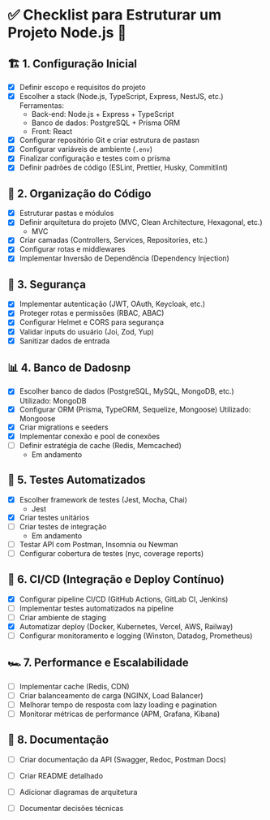 # ✅ Checklist para Estruturar um Projeto Node.js 🚀

## 🏗️ 1. Configuração Inicial
- [x] Definir escopo e requisitos do projeto
- [x] Escolher a stack (Node.js, TypeScript, Express, NestJS, etc.)
    Ferramentas: 
    - Back-end: Node.js + Express + TypeScript
    - Banco de dados: PostgreSQL + Prisma ORM
    - Front: React
- [x] Configurar repositório Git e criar estrutura de pastasn
- [x] Configurar variáveis de ambiente (`.env`)
- [x]  Finalizar configuração e testes com o prisma 
- [x] Definir padrões de código (ESLint, Prettier, Husky, Commitlint)

## 📂 2. Organização do Código
- [x] Estruturar pastas e módulos
- [x] Definir arquitetura do projeto (MVC, Clean Architecture, Hexagonal, etc.)
    - MVC
- [x] Criar camadas (Controllers, Services, Repositories, etc.)
- [x] Configurar rotas e middlewares
- [x] Implementar Inversão de Dependência (Dependency Injection)

## 🔐 3. Segurança
- [X] Implementar autenticação (JWT, OAuth, Keycloak, etc.)
- [X] Proteger rotas e permissões (RBAC, ABAC)
- [X] Configurar Helmet e CORS para segurança
- [X] Validar inputs do usuário (Joi, Zod, Yup)
- [X] Sanitizar dados de entrada

## 📊 4. Banco de Dadosnp
- [x] Escolher banco de dados (PostgreSQL, MySQL, MongoDB, etc.) 
    Utilizado: MongoDB
- [x] Configurar ORM (Prisma, TypeORM, Sequelize, Mongoose)
    Utilizado: Mongoose
- [x] Criar migrations e seeders
- [x] Implementar conexão e pool de conexões
- [ ] Definir estratégia de cache (Redis, Memcached)
    - Em andamento

## 🧪 5. Testes Automatizados
- [X] Escolher framework de testes (Jest, Mocha, Chai)
    - Jest
- [X] Criar testes unitários
- [ ] Criar testes de integração
    - Em andamento
- [ ] Testar API com Postman, Insomnia ou Newman
- [ ] Configurar cobertura de testes (nyc, coverage reports)

## 🔄 6. CI/CD (Integração e Deploy Contínuo)
- [x] Configurar pipeline CI/CD (GitHub Actions, GitLab CI, Jenkins)
- [ ] Implementar testes automatizados na pipeline
- [ ] Criar ambiente de staging
- [x] Automatizar deploy (Docker, Kubernetes, Vercel, AWS, Railway)
- [ ] Configurar monitoramento e logging (Winston, Datadog, Prometheus)

## 🏎️ 7. Performance e Escalabilidade
- [ ] Implementar cache (Redis, CDN)
- [ ] Criar balanceamento de carga (NGINX, Load Balancer)
- [ ] Melhorar tempo de resposta com lazy loading e pagination
- [ ] Monitorar métricas de performance (APM, Grafana, Kibana)

## 📜 8. Documentação
- [ ] Criar documentação da API (Swagger, Redoc, Postman Docs)
- [ ] Criar README detalhado
- [ ] Adicionar diagramas de arquitetura
- [ ] Documentar decisões técnicas

